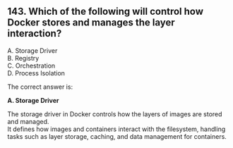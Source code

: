 ## 143. Which of the following will control how Docker stores and manages the layer interaction?
A. Storage Driver  
B. Registry  
C. Orchestration  
D. Process Isolation  

The correct answer is:  

**A. Storage Driver**  

The storage driver in Docker controls how the layers of images are stored and managed.  
It defines how images and containers interact with the filesystem, handling tasks such as layer storage, caching, and data management for containers.  
